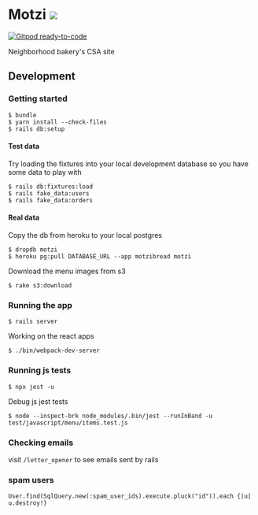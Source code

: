 # Motzi ![](https://github.com/kylefritz/motzi/workflows/ci/badge.svg)

[![Gitpod ready-to-code](https://img.shields.io/badge/Gitpod-ready--to--code-blue?logo=gitpod)](https://gitpod.io/#https://github.com/kylefritz/motzi)

Neighborhood bakery's CSA site

## Development

### Getting started

```
$ bundle
$ yarn install --check-files
$ rails db:setup
```

#### Test data

Try loading the fixtures into your local development database so you have some data to play with

```
$ rails db:fixtures:load
$ rails fake_data:users
$ rails fake_data:orders
```

#### Real data

Copy the db from heroku to your local postgres

```
$ dropdb motzi
$ heroku pg:pull DATABASE_URL --app motzibread motzi
```

Download the menu images from s3

```
$ rake s3:download
```

### Running the app

```
$ rails server
```

Working on the react apps

```
$ ./bin/webpack-dev-server
```

### Running js tests

```
$ npx jest -u
```

Debug js jest tests

```
$ node --inspect-brk node_modules/.bin/jest --runInBand -u test/javascript/menu/items.test.js
```

### Checking emails

visit `/letter_opener` to see emails sent by rails

### spam users

```
User.find(SqlQuery.new(:spam_user_ids).execute.pluck("id")).each {|u| u.destroy!}
```
